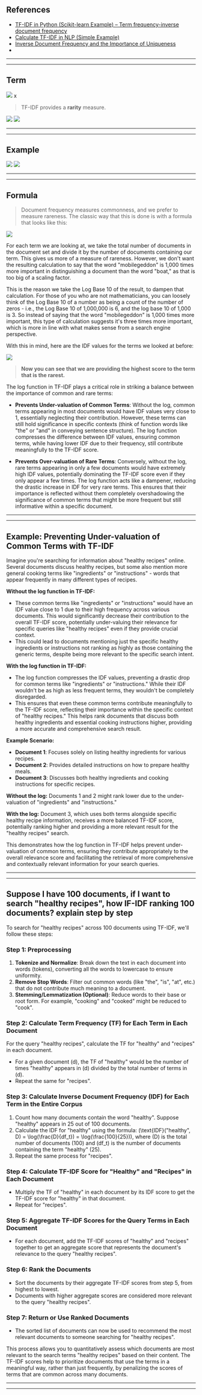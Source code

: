 ## References
- [TF-IDF in Python (Scikit-learn Example) – Term frequency-inverse document frequency](https://www.jcchouinard.com/tf-idf/)
- [Calculate TF-IDF in NLP (Simple Example)](https://www.youtube.com/watch?app=desktop&v=vZAXpvHhQow)
- [Inverse Document Frequency and the Importance of Uniqueness](https://moz.com/blog/inverse-document-frequency-and-the-importance-of-uniqueness)
- 
---
---

## Term

![](images/tf-idf.png)
x
> TF-IDF provides a **rarity** measure.

![](images/tf.png)
![](images/idf.png)

----
----

## Example
 
![](images/tf-idf-1.png)
![](images/tf-idf-2.png)

----
----

## Formula
> Document frequency measures commonness, and we prefer to measure rareness. The classic way that this is done is with a formula that looks like this:


![](images/idf-2.png)

For each term we are looking at, we take the total number of documents in the document set and divide it by the number of documents containing our term. This gives us more of a measure of rareness. However, we don't want the resulting calculation to say that the word "mobilegeddon" is 1,000 times more important in distinguishing a document than the word "boat," as that is too big of a scaling factor.

This is the reason we take the Log Base 10 of the result, to dampen that calculation. For those of you who are not mathematicians, you can loosely think of the Log Base 10 of a number as being a count of the number of zeros - i.e., the Log Base 10 of 1,000,000 is 6, and the log base 10 of 1,000 is 3. So instead of saying that the word "mobilegeddon" is 1,000 times more important, this type of calculation suggests it's three times more important, which is more in line with what makes sense from a search engine perspective.

With this in mind, here are the IDF values for the terms we looked at before:

![](images/idf-1.png)

> **Now you can see that we are providing the highest score to the term that is the rarest.**


The log function in TF-IDF plays a critical role in striking a balance between the importance of common and rare terms:

- **Prevents Under-valuation of Common Terms**: Without the log, common terms appearing in most documents would have IDF values very close to 1, essentially neglecting their contribution. However, these terms can still hold significance in specific contexts (think of function words like "the" or "and" in conveying sentence structure). The log function compresses the difference between IDF values, ensuring common terms, while having lower IDF due to their frequency, still contribute meaningfully to the TF-IDF score.

- **Prevents Over-valuation of Rare Terms**: Conversely, without the log, rare terms appearing in only a few documents would have extremely high IDF values, potentially dominating the TF-IDF score even if they only appear a few times. The log function acts like a dampener, reducing the drastic increase in IDF for very rare terms. This ensures that their importance is reflected without them completely overshadowing the significance of common terms that might be more frequent but still informative within a specific document.

----
----

## Example: Preventing Under-valuation of Common Terms with TF-IDF

Imagine you're searching for information about "healthy recipes" online. Several documents discuss healthy recipes, but some also mention more general cooking terms like "ingredients" or "instructions" - words that appear frequently in many different types of recipes.

**Without the log function in TF-IDF:**

* These common terms like "ingredients" or "instructions" would have an IDF value close to 1 due to their high frequency across various documents. This would significantly decrease their contribution to the overall TF-IDF score, potentially under-valuing their relevance for specific queries like "healthy recipes" even if they provide crucial context.
* This could lead to documents mentioning just the specific healthy ingredients or instructions not ranking as highly as those containing the generic terms, despite being more relevant to the specific search intent.

**With the log function in TF-IDF:**

* The log function compresses the IDF values, preventing a drastic drop for common terms like "ingredients" or "instructions." While their IDF wouldn't be as high as less frequent terms, they wouldn't be completely disregarded.
* This ensures that even these common terms contribute meaningfully to the TF-IDF score, reflecting their importance within the specific context of "healthy recipes." This helps rank documents that discuss both healthy ingredients and essential cooking instructions higher, providing a more accurate and comprehensive search result.

**Example Scenario:**

* **Document 1**: Focuses solely on listing healthy ingredients for various recipes.
* **Document 2**: Provides detailed instructions on how to prepare healthy meals.
* **Document 3**: Discusses both healthy ingredients and cooking instructions for specific recipes.

**Without the log:** Documents 1 and 2 might rank lower due to the under-valuation of "ingredients" and "instructions."

**With the log:** Document 3, which uses both terms alongside specific healthy recipe information, receives a more balanced TF-IDF score, potentially ranking higher and providing a more relevant result for the "healthy recipes" search.

This demonstrates how the log function in TF-IDF helps prevent under-valuation of common terms, ensuring they contribute appropriately to the overall relevance score and facilitating the retrieval of more comprehensive and contextually relevant information for your search queries.


----
----

## Suppose I have 100 documents, if I want to search "healthy recipes", how IF-IDF ranking 100 documents? explain step by step

To search for "healthy recipes" across 100 documents using TF-IDF, we'll follow these steps:

### Step 1: Preprocessing

1. **Tokenize and Normalize**: Break down the text in each document into words (tokens), converting all the words to lowercase to ensure uniformity.
2. **Remove Stop Words**: Filter out common words (like "the", "is", "at", etc.) that do not contribute much meaning to a document.
3. **Stemming/Lemmatization (Optional)**: Reduce words to their base or root form. For example, "cooking" and "cooked" might be reduced to "cook".

### Step 2: Calculate Term Frequency (TF) for Each Term in Each Document

For the query "healthy recipes", calculate the TF for "healthy" and "recipes" in each document.

- For a given document \(d\), the TF of "healthy" would be the number of times "healthy" appears in \(d\) divided by the total number of terms in \(d\).
- Repeat the same for "recipes".

### Step 3: Calculate Inverse Document Frequency (IDF) for Each Term in the Entire Corpus

1. Count how many documents contain the word "healthy". Suppose "healthy" appears in 25 out of 100 documents.
2. Calculate the IDF for "healthy" using the formula: \(\text{IDF}("healthy", D) = \log(\frac{D}{df_t}) = \log(\frac{100}{25})\), where \(D\) is the total number of documents (100) and \(df_t\) is the number of documents containing the term "healthy" (25).
3. Repeat the same process for "recipes".

### Step 4: Calculate TF-IDF Score for "Healthy" and "Recipes" in Each Document

- Multiply the TF of "healthy" in each document by its IDF score to get the TF-IDF score for "healthy" in that document.
- Repeat for "recipes".

### Step 5: Aggregate TF-IDF Scores for the Query Terms in Each Document

- For each document, add the TF-IDF scores of "healthy" and "recipes" together to get an aggregate score that represents the document's relevance to the query "healthy recipes".

### Step 6: Rank the Documents

- Sort the documents by their aggregate TF-IDF scores from step 5, from highest to lowest.
- Documents with higher aggregate scores are considered more relevant to the query "healthy recipes".

### Step 7: Return or Use Ranked Documents

- The sorted list of documents can now be used to recommend the most relevant documents to someone searching for "healthy recipes".

This process allows you to quantitatively assess which documents are most relevant to the search terms "healthy recipes" based on their content. The TF-IDF scores help to prioritize documents that use the terms in a meaningful way, rather than just frequently, by penalizing the scores of terms that are common across many documents.

----
----



